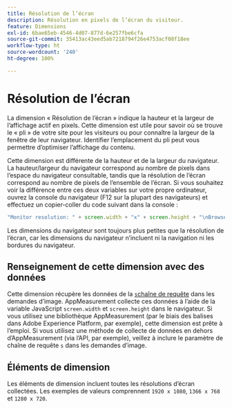 ```yaml
---
title: Résolution de l’écran
description: Résolution en pixels de l’écran du visiteur.
feature: Dimensions
exl-id: 6bae65eb-4546-4d07-877d-6e257fbe6cfa
source-git-commit: 35413ac43eed5ab7218794f26e4753acf08f18ee
workflow-type: ht
source-wordcount: '240'
ht-degree: 100%

---
```


# Résolution de l’écran

La dimension « Résolution de l’écran » indique la hauteur et la largeur de l’affichage actif en pixels. Cette dimension est utile pour savoir où se trouve le « pli » de votre site pour les visiteurs ou pour connaître la largeur de la fenêtre de leur navigateur. Identifier l’emplacement du pli peut vous permettre d’optimiser l’affichage du contenu.

Cette dimension est différente de la hauteur et de la largeur du navigateur. La hauteur/largeur du navigateur correspond au nombre de pixels dans l’espace du navigateur consultable, tandis que la résolution de l’écran correspond au nombre de pixels de l’ensemble de l’écran. Si vous souhaitez voir la différence entre ces deux variables sur votre propre ordinateur, ouvrez la console du navigateur (F12 sur la plupart des navigateurs) et effectuez un copier-coller du code suivant dans la console :

```js
"Monitor resolution: " + screen.width + "x" + screen.height + "\nBrowser resolution: " + window.innerWidth + "x" + window.innerHeight;
```

Les dimensions du navigateur sont toujours plus petites que la résolution de l’écran, car les dimensions du navigateur n’incluent ni la navigation ni les bordures du navigateur.

## Renseignement de cette dimension avec des données

Cette dimension récupère les données de la [`s`chaîne de requête](/help/implement/validate/query-parameters.md) dans les demandes d’image. AppMeasurement collecte ces données à l’aide de la variable JavaScript `screen.width` et `screen.height` dans le navigateur. Si vous utilisez une bibliothèque AppMeasurement (par le biais des balises dans Adobe Experience Platform, par exemple), cette dimension est prête à l’emploi. Si vous utilisez une méthode de collecte de données en dehors d’AppMeasurement (via l’API, par exemple), veillez à inclure le paramètre de chaîne de requête `s` dans les demandes d’image.

## Éléments de dimension

Les éléments de dimension incluent toutes les résolutions d’écran collectées. Les exemples de valeurs comprennent `1920 x 1080`, `1366 x 768` et `1280 x 720`.
